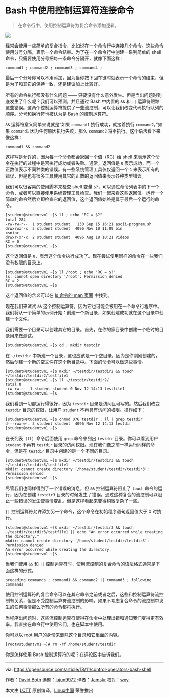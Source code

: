 Bash 中使用控制运算符连接命令
======

> 在命令行中，使用控制运算符为复合命令添加逻辑。

![](https://opensource.com/sites/default/files/styles/image-full-size/public/lead-images/osdc-lead-yearbook-best-couple.png?itok=a_99oCdE)

经常会使用一些简单的复合指令，比如说在一个命令行中连接几个命令。这些命令使用分号分隔，表示一个命令结束。为了在一个命令行中创建一系列简单的 shell 命令，只需要使用分号把每一条命令分隔开，就像下面这样：

```
command1 ; command2 ; command3 ; command4 ;
```

最后一个分号你可以不用添加，因为当你按下回车键时就表示一个命令的结束，但是为了和其它的保持一致，还是建议加上比较好。

所有的命令执行都没有什么问题 —— 只要没有什么意外发生。但是当出问题时到底发生了什么呢？我们可以预测，并且通过 Bash 中内置的 `&&` 和 `||` 运算符跟踪这些错误。这两个控制运算符提供了一些流控制，可以让我们改变代码执行队列的顺序。分号和换行符也被认为是 Bash 的控制运算符。

`&&` 运算符意义简单来说就是“如果 `command1` 执行成功，就接着执行 `command2`。”如果 `command1` 因为任何原因执行失败，那么 `command2` 将不执行。这个语法看下来像这样：

```
command1 && command2
```

这样写是允许的，因为每一个命令都会返回一个值（RC）给 shell 来表示这个命令在执行的过程中是否执行成功或者失败。通常，返回值是 `0` 表示成功，而一个正数值表示不同种类的错误。有一些系统管理工具仅仅返回一个 `1` 来表示所有的错误，但是也有很多工具使用其它的正数的返回值来表示各种类型错误。

我们可以很容易的使用脚本来检查 shell 变量 `$?`，可以通过命令列表中的下一个命令，或者可以直接使用系统管理工具检查。我们一起来看这些返回值。运行一个简单的命令然后立即检查它的返回值，这个返回值始终是属于最后一个运行的命令。

```
[student@studentvm1 ~]$ ll ; echo "RC = $?"
total 284
-rw-rw-r--  1 student student   130 Sep 15 16:21 ascii-program.sh
drwxrwxr-x  2 student student  4096 Nov 10 11:09 bin
<snip>
drwxr-xr-x. 2 student student  4096 Aug 18 10:21 Videos
RC = 0
[student@studentvm1 ~]$
```

这个返回值是 `0`，表示这个命令执行成功了。现在尝试使用同样的命令在一些我们没有权限的目录上。

```
[student@studentvm1 ~]$ ll /root ; echo "RC = $?"
ls: cannot open directory '/root': Permission denied
RC = 2
[student@studentvm1 ~]$
```

这个返回值的含义可以在 [ls 命令的 man 页面][1] 中找到。

现在我们来试试 `&&` 这个控制运算符，因为它也可能会被用在一个命令行程序中。我们将从一个简单的示例开始：创建一个新目录，如果创建成功就在这个目录中创建一个文件。

我们需要一个目录可以创建其它的目录。首先，在你的家目录中创建一个临时的目录用来做测试。

```
[student@studentvm1 ~]$ cd ; mkdir testdir
```

在 `~/testdir` 中新建一个目录，这也应该是一个空目录，因为是你刚刚创建的，然后创建一个新的空文件在这个新目录中。下面的命令可以做这些事情。

```
[student@studentvm1 ~]$ mkdir ~/testdir/testdir2 && touch ~/testdir/testdir2/testfile1
[student@studentvm1 ~]$ ll ~/testdir/testdir2/
total 0
-rw-rw-r-- 1 student student 0 Nov 12 14:13 testfile1
[student@studentvm1 ~]$
```

我们看到一切都运行得很好，因为 `testdir` 目录是访问且可写的。然后我们改变 `testdir` 目录的权限，让用户 `student` 不再具有访问的权限。操作如下：

```
[student@studentvm1 ~]$ chmod 076 testdir ; ll | grep testdir
d---rwxrw-. 3 student student  4096 Nov 12 14:13 testdir
[student@studentvm1 ~]$
```

在长列表（`ll`）命令后面使用 `grep` 命令来列出 `testdir` 目录。你可以看到用户 `student` 不再有 `testdir` 目录的访问权限。现在我们像之前一样运行同样的命令，但是在 `testdir` 目录中创建的是一个不同的目录。

```
[student@studentvm1 ~]$ mkdir ~/testdir/testdir3 && touch ~/testdir/testdir3/testfile1
mkdir: cannot create directory ‘/home/student/testdir/testdir3’: Permission denied
[student@studentvm1 ~]$
```

尽管我们也同样得到了一个错误的消息，但 `&&` 控制运算符阻止了 `touch` 命令的运行，因为在创建 `testdir3` 目录的时候发生了错误。通过这种复合的流控制可以阻止一些错误的发生使事情变乱。但是这样看起来变得稍微复杂了一些。

`||` 控制运算符允许添加另一个命令，这个命令在初始程序语句返回值大于 0 时执行。

```
[student@studentvm1 ~]$ mkdir ~/testdir/testdir3 && touch ~/testdir/testdir3/testfile1 || echo "An error occurred while creating the directory."
mkdir: cannot create directory ‘/home/student/testdir/testdir3’: Permission denied
An error occurred while creating the directory.
[student@studentvm1 ~]$
```

当我们使用 `&&` 和 `||` 控制运算符时，使用流控制的复合命令的语法格式通常是下面这样的形式。

```
preceding commands ; command1 && command2 || command3 ; following commands
```

使用控制运算符的复合命令可以在其它命令之前或者之后，这些和控制运算符流控制有关系，但是不受控制运算符流控制的影响。如果不考虑复合命令的流控制中发生的任何事情那么所有的命令都将执行。

当程序出问题时，这些流控制运算符使得在命令中处理出错和通知我们变得更有效率。我直接在命令行中使用它们，也在脚本中使用。

你可以以 root 用户的身份来删除这个目录和它里面的内容。

```
[root@studentvm1 ~]# rm -rf /home/student/testdir
```

你是怎样使用 Bash 控制运算符的呢？在评论区中告诉我们。

--------------------------------------------------------------------------------

via: https://opensource.com/article/18/11/control-operators-bash-shell

作者：[David Both][a]
选题：[lujun9972][b]
译者：[Jamskr](https://github.com/Jamskr)
校对：[wxy](https://github.com/wxy)

本文由 [LCTT](https://github.com/LCTT/TranslateProject) 原创编译，[Linux中国](https://linux.cn/) 荣誉推出

[a]: https://opensource.com/users/dboth
[b]: https://github.com/lujun9972
[1]: http://man7.org/linux/man-pages/man1/ls.1.html
